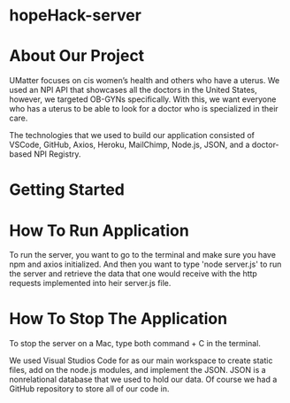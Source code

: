 # hopeHack-server


# About Our Project
UMatter focuses on cis women’s health and others who have a uterus. We used an NPI API that showcases all the doctors in the United States, however, we targeted OB-GYNs specifically. With this, we want everyone who has a uterus to be able to look for a doctor who is specialized in their care.

The technologies that we used to build our application consisted of VSCode, GitHub, Axios, Heroku, MailChimp, Node.js, JSON, and a doctor-based NPI Registry.
# Getting Started

# How To Run Application
To run the server, you want to go to the terminal and make sure you have npm and axios initialized. And then you want to type 'node server.js' to run the server and retrieve the data that one would receive with the http requests implemented into heir server.js file.

# How To Stop The Application
To stop the server on a Mac, type both command + C in the terminal. 

We used Visual Studios Code for as our main workspace to create static files, add on the node.js modules, and implement the JSON. JSON is a nonrelational database that we used to hold our data. Of course we had a GitHub repository to store all of our code in. 

